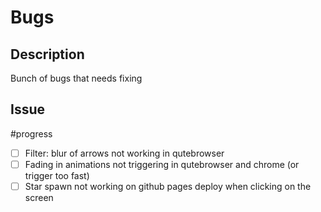 # Bugs
## Description
Bunch of bugs that needs fixing

## Issue 
#progress
- [ ] Filter: blur of arrows not working in qutebrowser
- [ ] Fading in animations not triggering in qutebrowser and chrome (or trigger too fast)
- [ ] Star spawn not working on github pages deploy when clicking on the screen
